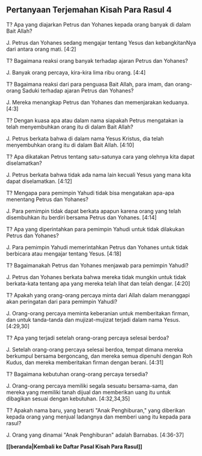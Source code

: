 ## Pertanyaan Terjemahan Kisah Para Rasul 4 ##

T? Apa yang diajarkan Petrus dan Yohanes kepada orang banyak di dalam Bait Allah?

J. Petrus dan Yohanes sedang mengajar tentang Yesus dan kebangkitanNya dari antara orang mati. [4:2]

T? Bagaimana reaksi orang banyak terhadap ajaran Petrus dan Yohanes?

J. Banyak orang percaya, kira-kira lima ribu orang. [4:4]

T? Bagaimana reaksi dari para penguasa Bait Allah, para imam, dan orang-orang Saduki terhadap ajaran Petrus dan Yohanes?

J. Mereka menangkap Petrus dan Yohanes dan memenjarakan keduanya. [4:3]

T? Dengan kuasa apa atau dalam nama siapakah Petrus mengatakan ia telah menyembuhkan orang itu di dalam Bait Allah?

J. Petrus berkata bahwa di dalam nama Yesus Kristus, dia telah menyembuhkan orang itu di dalam Bait Allah. [4:10]

T? Apa dikatakan Petrus tentang satu-satunya cara yang olehnya kita dapat diselamatkan?

J. Petrus berkata bahwa tidak ada nama lain kecuali Yesus yang mana kita dapat diselamatkan. [4:12]

T? Mengapa para pemimpin Yahudi tidak bisa mengatakan apa-apa menentang Petrus dan Yohanes?

J. Para pemimpin tidak dapat berkata apapun karena orang yang telah disembuhkan itu berdiri bersama Petrus dan Yohanes. [4:14]

T? Apa yang diperintahkan para pemimpin Yahudi untuk tidak dilakukan Petrus dan Yohanes?

J. Para pemimpin Yahudi memerintahkan Petrus dan Yohanes untuk tidak berbicara atau mengajar tentang Yesus. [4:18]

T? Bagaimanakah Petrus dan Yohanes menjawab para pemimpin Yahudi?

J. Petrus dan Yohanes berkata bahwa mereka tidak mungkin untuk tidak berkata-kata tentang apa yang mereka telah lihat dan telah dengar. [4:20]

T? Apakah yang orang-orang percaya minta dari Allah dalam menanggapi akan peringatan dari para pemimpin Yahudi?

J. Orang-orang percaya meminta keberanian untuk memberitakan firman, dan untuk tanda-tanda dan mujizat-mujizat terjadi dalam nama Yesus. [4:29,30]

T? Apa yang terjadi setelah orang-orang percaya selesai berdoa?

J. Setelah orang-orang percaya selesai berdoa, tempat dimana mereka berkumpul bersama bergoncang, dan mereka semua dipenuhi dengan Roh Kudus, dan mereka memberitakan firman dengan berani. [4:31]

T? Bagaimana kebutuhan orang-orang percaya tersedia?

J. Orang-orang percaya memiliki segala sesuatu bersama-sama, dan mereka yang memiliki tanah dijual dan memberikan uang itu untuk dibagikan sesuai dengan kebutuhan. [4:32,34,35]

T? Apakah nama baru, yang berarti "Anak Penghiburan," yang diberikan kepada orang yang menjual ladangnya dan memberi uang itu kepada para rasul?

J. Orang yang dinamai "Anak Penghiburan" adalah Barnabas. [4:36-37]

__[[beranda|Kembali ke Daftar Pasal Kisah Para Rasul]]__

